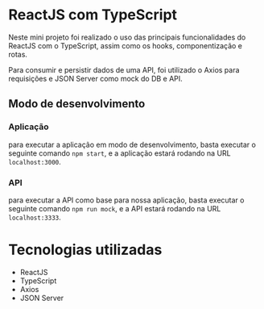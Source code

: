 # ReactJS com TypeScript

Neste mini projeto foi realizado o uso das principais funcionalidades do ReactJS com o TypeScript, assim como os hooks, componentização e rotas.

Para consumir e persistir dados de uma API, foi utilizado o Axios para requisições e JSON Server como mock do DB e API.

## Modo de desenvolvimento

### Aplicação
para executar a aplicação em modo de desenvolvimento, basta executar o seguinte comando ```npm start```, e a aplicação estará rodando na URL ```localhost:3000```.

### API
para executar a API como base para nossa aplicação, basta executar o seguinte comando ```npm run mock```, e a API estará rodando na URL ```localhost:3333```.

# Tecnologias utilizadas

- ReactJS
- TypeScript
- Axios
- JSON Server